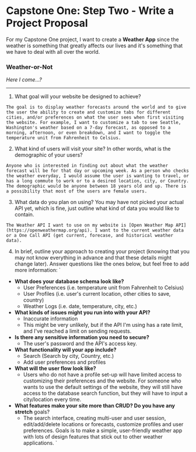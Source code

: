 # Capstone One: Step Two - Write a Project Proposal
For my Capstone One project, I want to create a **Weather App** since the weather is something that greatly affects our lives and it's something that we have to deal with all over the world.

### Weather-or-Not
*Here I come...?*

***

1. What goal will your website be designed to achieve?

`The goal is to display weather forecasts around the world and to give the user the ability to create and customize tabs for different cities, and/or preferences on what the user sees when first visiting the website. For example, I want to customize a tab to see Seattle, Washington's weather based on a 7-day forecast, as opposed to a morning, afternoon, or even breakdown, and I want to toggle the temperature unit from Fahrenheit to Celsius.`


2. What kind of users will visit your site? In other words, what is the demographic of your users?

`Anyone who is interested in finding out about what the weather forecast will be for that day or upcoming week. As a person who checks the weather everyday, I would assume the user is wanting to travel, or has a long commute to work or to a desired location, city, or Country. The demographic would be anyone between 18 years old and up. There is a possibility that most of the users are female users.`

3. What data do you plan on using? You may have not picked your actual API yet, which is fine, just outline what kind of data you would like to contain.

`The Weather API I want to use on my website is [Open Weather Map API] (https://openweathermap.org/api). I want to the current weather data or a One Call API (get current, forecase, and historical weather data).`

4. In brief, outline your approach to creating your project (knowing that you may not
know everything in advance and that these details might change later). Answer
questions like the ones below, but feel free to add more information:
`
- **What does your database schema look like?**
    - User Preferences (i.e. temperature unit from Fahrenheit to Celsius)
    - User Profiles (i.e. user's current location, other cities to save, country)
    - Weather Logs (i.e. date, temperature, city, etc.)
- **What kinds of issues might you run into with your API?**
    - Inaccurate information
    - This might be very unlikely, but if the API I'm using has a rate limit, and I've reached a limit on sending requests.
- **Is there any sensitive information you need to secure?**
    - The user's password and the API's access key.
- **What functionality will your app include?**
    - Search (Search by city, Country, etc.)
    - Add user preferences and profiles
- **What will the user flow look like?**
    - Users who do not have a profile set-up will have limited access to customizing their preferences and the website. For someone who wants to use the default settings of the website, they will still have access to the database search function, but they will have to input a city/location every time.
- **What features make your site more than CRUD? Do you have any stretch**
    goals?
    - The search interface, creating multi-user and user session, edit/add/delete locations or forecasts, customize profiles and user preferences. Goals is to make a simple, user-friendly weather app with lots of design features that stick out to other weather applications.
`